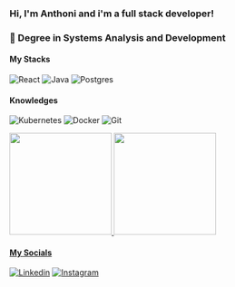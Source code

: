 ### Hi, I'm Anthoni and i'm a full stack developer!

### 📖 Degree in Systems Analysis and Development

#### My Stacks
![React](https://img.shields.io/badge/react-%2320232a.svg?style=for-the-badge&logo=react&logoColor=%2361DAFB) ![Java](https://img.shields.io/badge/java-%23ED8B00.svg?style=for-the-badge&logo=openjdk&logoColor=white) ![Postgres](https://img.shields.io/badge/postgres-%23316192.svg?style=for-the-badge&logo=postgresql&logoColor=white)

#### Knowledges
![Kubernetes](https://img.shields.io/badge/kubernetes-%23326ce5.svg?style=for-the-badge&logo=kubernetes&logoColor=white) ![Docker](https://img.shields.io/badge/docker-%230db7ed.svg?style=for-the-badge&logo=docker&logoColor=white) ![Git](https://img.shields.io/badge/git-%23F05033.svg?style=for-the-badge&logo=git&logoColor=white) 

<div>
<a href="https://github.com/Atessaroto-aqui">
<img loading="lazy" height="180em" src="https://github-readme-stats.vercel.app/api/top-langs/?username=Atessaroto&layout=compact&langs_count=7&theme=dracula"/>
<img loading="lazy" height="180em" src="https://github-readme-stats.vercel.app/api?username=Atessaroto&show_icons=true&theme=dracula&include_all_commits=true&count_private=true"/>
</div>

####    My Socials
[![Linkedin](https://img.shields.io/badge/LinkedIn-0077B5?style=for-the-badge&logo=linkedin&logoColor=white)](https://www.linkedin.com/in/anthoni-t/)
[![Instagram](https://img.shields.io/badge/Instagram-E4405F?style=for-the-badge&logo=instagram&logoColor=white)](https://www.instagram.com/anth.tssm/)
